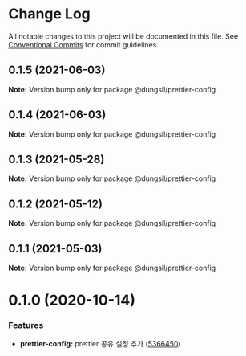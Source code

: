 # Change Log

All notable changes to this project will be documented in this file.
See [Conventional Commits](https://conventionalcommits.org) for commit guidelines.

## 0.1.5 (2021-06-03)

**Note:** Version bump only for package @dungsil/prettier-config





## 0.1.4 (2021-06-03)

**Note:** Version bump only for package @dungsil/prettier-config





## 0.1.3 (2021-05-28)

**Note:** Version bump only for package @dungsil/prettier-config





## 0.1.2 (2021-05-12)

**Note:** Version bump only for package @dungsil/prettier-config





## 0.1.1 (2021-05-03)

**Note:** Version bump only for package @dungsil/prettier-config





# 0.1.0 (2020-10-14)


### Features

* **prettier-config:** prettier 공유 설정 추가 ([5366450](https://github.com/dungsil/my-config/commit/536645096ac617f72193eca8dd4d2a9fc181303a))
